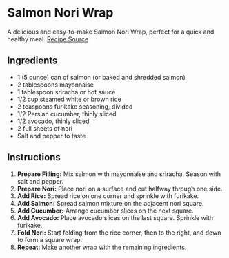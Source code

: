 # Salmon Nori Wrap

A delicious and easy-to-make Salmon Nori Wrap, perfect for a quick and healthy meal. [Recipe Source](https://www.instagram.com/p/CpfqbtDJF17/)

## Ingredients

- 1 (5 ounce) can of salmon (or baked and shredded salmon)
- 2 tablespoons mayonnaise
- 1 tablespoon sriracha or hot sauce
- 1/2 cup steamed white or brown rice
- 2 teaspoons furikake seasoning, divided
- 1/2 Persian cucumber, thinly sliced
- 1/2 avocado, thinly sliced
- 2 full sheets of nori
- Salt and pepper to taste

## Instructions

1. **Prepare Filling:** Mix salmon with mayonnaise and sriracha. Season with salt and pepper.
2. **Prepare Nori:** Place nori on a surface and cut halfway through one side.
3. **Add Rice:** Spread rice on one corner and sprinkle with furikake.
4. **Add Salmon:** Spread salmon mixture on the adjacent nori square.
5. **Add Cucumber:** Arrange cucumber slices on the next square.
6. **Add Avocado:** Place avocado slices on the last square. Sprinkle with furikake.
7. **Fold Nori:** Start folding from the rice corner, then to the right, and down to form a square wrap.
8. **Repeat:** Make another wrap with the remaining ingredients.

